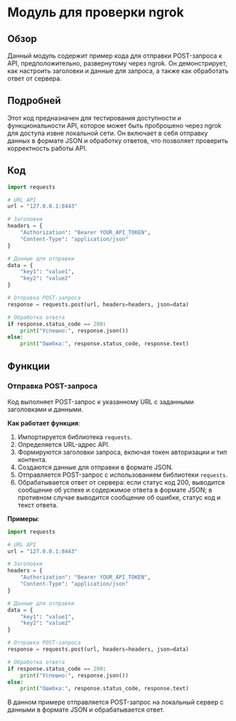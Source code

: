 # Модуль для проверки ngrok

## Обзор

Данный модуль содержит пример кода для отправки POST-запроса к API, предположительно, развернутому через ngrok. Он демонстрирует, как настроить заголовки и данные для запроса, а также как обработать ответ от сервера.

## Подробней

Этот код предназначен для тестирования доступности и функциональности API, которое может быть проброшено через ngrok для доступа извне локальной сети. Он включает в себя отправку данных в формате JSON и обработку ответов, что позволяет проверить корректность работы API.

## Код

```python
import requests

# URL API
url = "127.0.0.1:8443"

# Заголовки
headers = {
    "Authorization": "Bearer YOUR_API_TOKEN",
    "Content-Type": "application/json"
}

# Данные для отправки
data = {
    "key1": "value1",
    "key2": "value2"
}

# Отправка POST-запроса
response = requests.post(url, headers=headers, json=data)

# Обработка ответа
if response.status_code == 200:
    print("Успешно:", response.json())
else:
    print("Ошибка:", response.status_code, response.text)
```

## Функции

### Отправка POST-запроса

Код выполняет POST-запрос к указанному URL с заданными заголовками и данными.

**Как работает функция**:

1.  Импортируется библиотека `requests`.
2.  Определяется URL-адрес API.
3.  Формируются заголовки запроса, включая токен авторизации и тип контента.
4.  Создаются данные для отправки в формате JSON.
5.  Отправляется POST-запрос с использованием библиотеки `requests`.
6.  Обрабатывается ответ от сервера: если статус код 200, выводится сообщение об успехе и содержимое ответа в формате JSON; в противном случае выводится сообщение об ошибке, статус код и текст ответа.

**Примеры**:

```python
import requests

# URL API
url = "127.0.0.1:8443"

# Заголовки
headers = {
    "Authorization": "Bearer YOUR_API_TOKEN",
    "Content-Type": "application/json"
}

# Данные для отправки
data = {
    "key1": "value1",
    "key2": "value2"
}

# Отправка POST-запроса
response = requests.post(url, headers=headers, json=data)

# Обработка ответа
if response.status_code == 200:
    print("Успешно:", response.json())
else:
    print("Ошибка:", response.status_code, response.text)
```

В данном примере отправляется POST-запрос на локальный сервер с данными в формате JSON и обрабатывается ответ.
